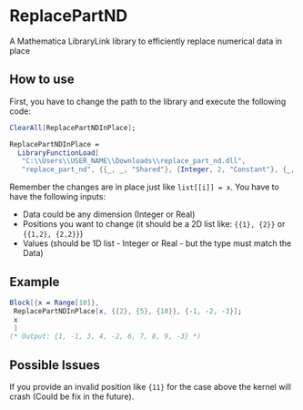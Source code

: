 # ReplacePartND
A Mathematica LibraryLink library to efficiently replace numerical data in place

## How to use
First, you have to change the path to the library and execute the following code:
```mathematica
ClearAll[ReplacePartNDInPlace];

ReplacePartNDInPlace = 
  LibraryFunctionLoad[
   "C:\\Users\\USER_NAME\\Downloads\\replace_part_nd.dll", 
   "replace_part_nd", {{_, _, "Shared"}, {Integer, 2, "Constant"}, {_, 1, "Constant"}}, "Void"];
```
Remember the changes are in place just like `list[[i]] = x`. You have to have the following inputs:
- Data could be any dimension (Integer or Real)
- Positions you want to change (it should be a 2D list like: `{{1}, {2}}` or `{{1,2}, {2,2}}`)
- Values (should be 1D list - Integer or Real - but the type must match the Data)

## Example
```mathematica
Block[{x = Range[10]},
 ReplacePartNDInPlace[x, {{2}, {5}, {10}}, {-1, -2, -3}];
 x
 ]
(* Output: {1, -1, 3, 4, -2, 6, 7, 8, 9, -3} *)
```

## Possible Issues
If you provide an invalid position like `{11}` for the case above the kernel will crash (Could be fix in the future).
